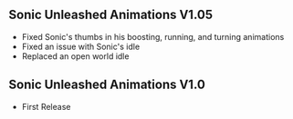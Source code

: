 ## Sonic Unleashed Animations V1.05
- Fixed Sonic's thumbs in his boosting, running, and turning animations
- Fixed an issue with Sonic's idle
- Replaced an open world idle

## Sonic Unleashed Animations V1.0
- First Release
